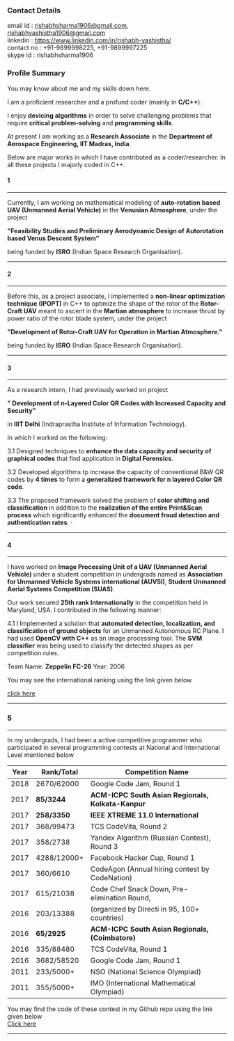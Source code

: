 ### Contact Details

email id   : rishabhsharma1906@gmail.com, rishabhvashistha1906@gmail.com<br/>
linkedin   : https://www.linkedin.com/in/rishabh-vashistha/<br/>
contact no : +91-9899998225, +91-9899997225<br/>
skype id   : rishabhsharma1906<br/>

### Profile Summary

You may know about me and my skills down here.

I am a proficient researcher and a profund coder (mainly in **C/C++**). 

I enjoy **devicing algorithms** in order to solve challenging problems that require **critical problem-solving** and **programming skills**.

At present I am working as a **Research Associate** in the **Department of Aerospace Engineering, IIT Madras, India**. 

Below are major works in which I have contributed as a coder/researcher. In all these projects I majorly coded in C++.

#### 1
-----------------------------------------------------------------------------------------------------------------------------
Currently, I am working on mathematical modeling of **auto-rotation based UAV (Unmanned Aerial Vehicle)** in the **Venusian Atmosphere**, under the project 

**"Feasibility Studies and Preliminary Aerodynamic Design of Autorotation based Venus Descent System"**

being funded by **ISRO** (Indian Space Research Organisation).

-----------------------------------------------------------------------------------------------------------------------------

#### 2
-----------------------------------------------------------------------------------------------------------------------------
Before this, as a project associate, I implemented a **non-linear optimization technique (IPOPT)** in C++ to optimize the shape of the rotor of the **Rotor-Craft UAV** meant to ascent in the **Martian atmosphere** to increase thrust by power ratio of the rotor blade system, under the project  

**"Development of Rotor-Craft UAV for Operation in Martian Atmosphere."** 

being funded by **ISRO** (Indian Space Research Organisation).

-----------------------------------------------------------------------------------------------------------------------------

#### 3
-----------------------------------------------------------------------------------------------------------------------------
As a research intern, I had previously worked on project
 
**" Development of n-Layered Color QR Codes with Increased Capacity and Security"**

in **IIIT Delhi** (Indraprastha Institute of Information Technology).

In which I worked on the following:

3.1 Designed techniques to **enhance the data capacity and security of graphical codes** that find application in **Digital Forensics**.

3.2  Developed algorithms tp increase the capacity of conventional B&W QR codes by **4 times** to form a **generalized framework for n layered Color QR code**.

3.3 The proposed framework solved the problem of **color shifting and classification** in addition to the **realization of the entire Print&Scan process** which significantly enhanced the **document fraud detection and authentication rates**.
· 

-----------------------------------------------------------------------------------------------------------------------------

#### 4
____________________________________________________________________________________________
I have worked on **Image Processing Unit of a UAV (Unmanned Aerial Vehicle)** under a student competition in undergrads named as **Association for Unmanned Vehicle Systems international (AUVSI)**, **Student Unmanned Aerial Systems Competition (SUAS)**.

Our work secured **25th rank Internationally** in the competition held in Maryland, USA. I contributed in the following manner:

4.1 I Implemented a solution that **automated detection, localization, and classification of ground objects** for an Unmanned Autonomous RC Plane. I had used **OpenCV with C++** as an image processing tool. The **SVM classifier** was being used to classify the detected shapes as per competition rules.

Team Name: **Zeppelin FC-26** 
Year: 2006

You may see the international ranking using the link given below 

[click here](https://docs.google.com/spreadsheets/d/e/2PACX-1vSV0_wulZ_djNrAeuGUOWQXyDoUyD6lgD5H7W9tqT8LZu__uv6s0OiEsDP0lbRetUTWTqQ9S1RAdvAr/pubhtml#)

____________________________________________________________________________________________

### 5
-----------------------------------------------------------------------------------------------------------------------------
In my undergrads, I had been a active competitive programmer who participated in several programming contests at National and International Level mentioned below

|**Year**|**Rank/Total**|**Competition Name**|
|----|--------|---------------------------------|
|2018|2670/62000|Google Code Jam, Round 1|
|2017|**85/3244**|**ACM-ICPC South Asian Regionals, Kolkata-Kanpur**|
|2017|**258/3350**|**IEEE XTREME 11.0 International**|
|2017|368/99473|TCS CodeVita, Round 2|
|2017|358/2738|Yandex Algorithm (Russian Contest), Round 3|
|2017|4288/12000+|Facebook Hacker Cup, Round 1|
|2017|360/6610|CodeAgon (Annual hiring contest by CodeNation)|
|2017|615/21038|Code Chef Snack Down, Pre-elimination Round,|
|2016|203/13388|(organized by Directi in 95, 100+ countries)|
|2016|**65/2925**|**ACM-ICPC South Asian Regionals, (Coimbatore)**| 
|2016|335/88480|TCS CodeVita, Round 1|
|2016|3682/58520|Google Code Jam, Round 1|
|2011|233/5000+|NSO (National Science Olympiad)|
|2011|355/5000+|IMO (International Mathematical Olympiad)|

You may find the code of these contest in my Github repo using the link given below<br/>
[Click here](https://github.com/rishi1906/Competitive_Programming)

-----------------------------------------------------------------------------------------------------------------------------
